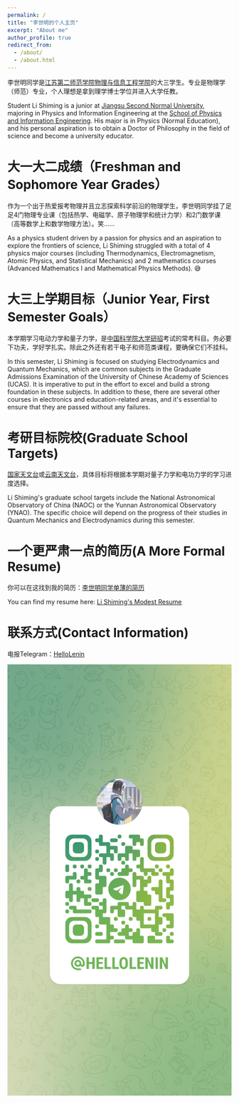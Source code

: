```yaml
---
permalink: /
title: "李世明的个人主页"
excerpt: "About me"
author_profile: true
redirect_from: 
  - /about/
  - /about.html
---
```


李世明同学是[江苏第二师范学院](https://www.jssnu.edu.cn/)[物理与信息工程学院](https://pe.jssnu.edu.cn/main.htm)的大三学生。专业是物理学（师范）专业，个人理想是拿到理学博士学位并进入大学任教。

Student Li Shiming is a junior at [Jiangsu Second Normal University](https://www.jssnu.edu.cn/), majoring in Physics and Information Engineering at the [School of Physics and Information Engineering](https://pe.jssnu.edu.cn/main.htm). His major is in Physics (Normal Education), and his personal aspiration is to obtain a Doctor of Philosophy in the field of science and become a university educator.

大一大二成绩（Freshman and Sophomore Year Grades）
======
作为一个出于热爱报考物理并且立志探索科学前沿的物理学生，李世明同学挂了足足4门物理专业课（包括热学、电磁学、原子物理学和统计力学）和2门数学课（高等数学上和数学物理方法）。笑……

As a physics student driven by a passion for physics and an aspiration to explore the frontiers of science, Li Shiming struggled with a total of 4 physics major courses (including Thermodynamics, Electromagnetism, Atomic Physics, and Statistical Mechanics) and 2 mathematics courses (Advanced Mathematics I and Mathematical Physics Methods). 😅

大三上学期目标（Junior Year, First Semester Goals）
======
本学期学习电动力学和量子力学，是[中国科学院大学研招](https://admission.ucas.ac.cn/)考试的常考科目。务必要下功夫，学好学扎实。除此之外还有若干电子和师范类课程，要确保它们不挂科。

In this semester, Li Shiming is focused on studying Electrodynamics and Quantum Mechanics, which are common subjects in the Graduate Admissions Examination of the University of Chinese Academy of Sciences (UCAS). It is imperative to put in the effort to excel and build a strong foundation in these subjects. In addition to these, there are several other courses in electronics and education-related areas, and it's essential to ensure that they are passed without any failures.

考研目标院校(Graduate School Targets)
======
[国家天文台](http://www.bao.ac.cn/)或[云南天文台](http://www.ynao.ac.cn/)，具体目标将根据本学期对量子力学和电功力学的学习进度选择。

Li Shiming's graduate school targets include the National Astronomical Observatory of China (NAOC) or the Yunnan Astronomical Observatory (YNAO). The specific choice will depend on the progress of their studies in Quantum Mechanics and Electrodynamics during this semester.

一个更严肃一点的简历(A More Formal Resume)
======
你可以在这找到我的简历：[李世明同学单薄的简历](../assets/lsmResume.pdf)

You can find my resume here: [Li Shiming's Modest Resume](/assets/lsmResume.pdf)

联系方式(Contact Information)
======
电报Telegram：[HelloLenin](https://t.me/HelloLenin)

![Telegram QRcode](/images/TelegramQR.jpg)

